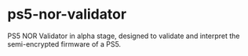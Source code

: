 # ps5-nor-validator
PS5 NOR Validator in alpha stage, designed to validate and interpret the semi-encrypted firmware of a PS5.
